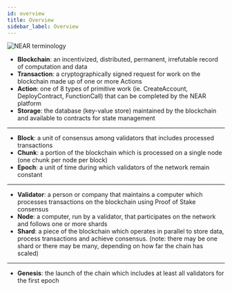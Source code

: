 ```yaml
---
id: overview
title: Overview
sidebar_label: Overview
---
```


![NEAR terminology](/img/near-terminology.png)

- **Blockchain**: an incentivized, distributed, permanent, irrefutable record of computation and data
- **Transaction**: a cryptographically signed request for work on the blockchain made up of one or more Actions
- **Action**: one of 8 types of primitive work (ie. CreateAccount, DeployContract, FunctionCall) that can be completed by the NEAR platform
- **Storage**: the database (key-value store) maintained by the blockchain and available to contracts for state management

---

- **Block**: a unit of consensus among validators that includes processed transactions
- **Chunk**: a portion of the blockchain which is processed on a single node (one chunk per node per block)
- **Epoch**: a unit of time during which validators of the network remain constant

---

- **Validator**: a person or company that maintains a computer which processes transactions on the blockchain using Proof of Stake consensus
- **Node**: a computer, run by a validator, that participates on the network and follows one or more shards
- **Shard**: a piece of the blockchain which operates in parallel to store data, process transactions and achieve consensus. (note: there may be one shard or there may be many, depending on how far the chain has scaled)

---

- **Genesis**: the launch of the chain which includes at least all validators for the first epoch

